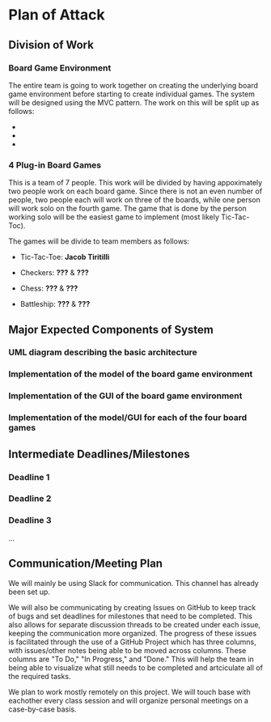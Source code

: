 # Plan of Attack


## Division of Work

### Board Game Environment

The entire team is going to work together on creating the underlying board game environment before starting to create individual games. The system will be designed using the MVC pattern. The work on this will be split up as follows:

- 

- 

- 

### 4 Plug-in Board Games

This is a team of 7 people. This work will be divided by having appoximately two people work on each board game. Since there is not an even number of people, two people each will work on three of the boards, while one person will work solo on the fourth game. The game that is done by the person working solo will be the easiest game to implement (most likely Tic-Tac-Toc).

The games will be divide to team members as follows:

- Tic-Tac-Toe: **Jacob Tiritilli**

- Checkers: **???** & **???**

- Chess: **???** & **???**

- Battleship: **???** & **???**


## Major Expected Components of System

### UML diagram describing the basic architecture

### Implementation of the model of the board game environment

### Implementation of the GUI of the board game environment

### Implementation of the model/GUI for each of the four board games


## Intermediate Deadlines/Milestones

### Deadline 1

### Deadline 2

### Deadline 3

...


## Communication/Meeting Plan

We will mainly be using Slack for communication. This channel has already been set up.

We will also be communicating by creating Issues on GitHub to keep track of bugs and set deadlines for milestones that need to be completed. This also allows for separate discussion threads to be created under each issue, keeping the communication more organized. The progress of these issues is facilitated through the use of a GitHub Project which has three columns, with issues/other notes being able to be moved across columns. These columns are "To Do," "In Progress," and "Done." This will help the team in being able to visualize what still needs to be completed and artciculate all of the required tasks.

We plan to work mostly remotely on this project. We will touch base with eachother every class session and will organize personal meetings on a case-by-case basis.

